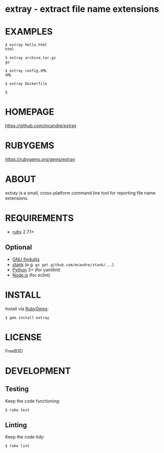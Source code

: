 # extray - extract file name extensions

# EXAMPLES

```console
$ extray hello.html
html

$ extray archive.tar.gz
gz

$ extray config.XML
XML

$ extray Dockerfile

$
```

# HOMEPAGE

https://github.com/mcandre/extray

# RUBYGEMS

https://rubygems.org/gems/extray

# ABOUT

extray is a small, cross-platform command line tool for reporting file name extensions.

# REQUIREMENTS

* [ruby](https://www.ruby-lang.org/) 2.7.1+

## Optional

* [GNU findutils](https://www.gnu.org/software/findutils/)
* [stank](https://github.com/mcandre/stank) (e.g. `go get github.com/mcandre/stank/...`)
* [Python](https://www.python.org) 3+ (for yamllint)
* [Node.js](https://nodejs.org/en/) (for eclint)

# INSTALL

Install via [RubyGems](http://rubygems.org/):

```console
$ gem install extray
```

# LICENSE

FreeBSD

# DEVELOPMENT

## Testing

Keep the code functioning:

```console
$ rake test
```

## Linting

Keep the code tidy:

```console
$ rake lint
```
